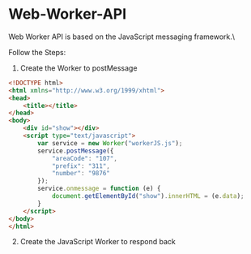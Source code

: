 # Web-Worker-API
Web Worker API is based on the JavaScript messaging framework.\\

Follow the Steps:

1.  Create the Worker to postMessage
```html
<!DOCTYPE html>
<html xmlns="http://www.w3.org/1999/xhtml">
<head>
    <title></title>
</head>
<body>
    <div id="show"></div>
    <script type="text/javascript">
        var service = new Worker("workerJS.js");
        service.postMessage({
            "areaCode": "107",
            "prefix": "311",
            "number": "9876"
        });
        service.onmessage = function (e) {
            document.getElementById("show").innerHTML = (e.data);
        }
    </script>
</body>
</html>
```

2.  Create the JavaScript Worker to respond back

